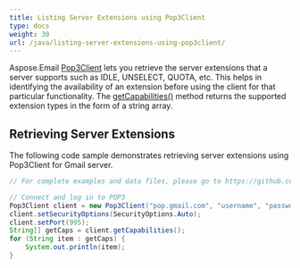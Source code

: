 ```yaml
---
title: Listing Server Extensions using Pop3Client
type: docs
weight: 30
url: /java/listing-server-extensions-using-pop3client/
---
```



Aspose.Email [Pop3Client](https://reference.aspose.com/email/java/com.aspose.email/pop3client/) lets you retrieve the server extensions that a server supports such as IDLE, UNSELECT, QUOTA, etc. This helps in identifying the availability of an extension before using the client for that particular functionality. The [getCapabilities()](https://reference.aspose.com/email/java/com.aspose.email/pop3client/#getCapabilities--) method returns the supported extension types in the form of a string array.

## **Retrieving Server Extensions**

The following code sample demonstrates retrieving server extensions using Pop3Client for Gmail server.

~~~Java
// For complete examples and data files, please go to https://github.com/aspose-email/Aspose.Email-for-Java

// Connect and log in to POP3
Pop3Client client = new Pop3Client("pop.gmail.com", "username", "password");
client.setSecurityOptions(SecurityOptions.Auto);
client.setPort(995);
String[] getCaps = client.getCapabilities();
for (String item : getCaps) {
    System.out.println(item);
}
~~~
